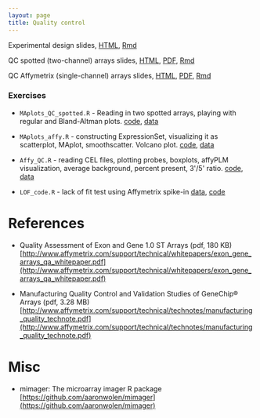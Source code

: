 ```yaml
---
layout: page
title: Quality control
---
```


Experimental design slides, [HTML](/BIOS567/assets/presentation_ExpDesign/presentation_ExpDesign.html), [Rmd](/BIOS567/assets/presentation_ExpDesign/presentation_ExpDesign.Rmd)

QC spotted (two-channel) arrays slides, [HTML](/BIOS567/assets/presentation_Quality/Quality_spotted.html), [PDF](/BIOS567/assets/presentation_Quality/Quality_spotted.pdf), [Rmd](/BIOS567/assets/presentation_Quality/Quality_spotted.Rmd)

QC Affymetrix (single-channel) arrays slides, [HTML](/BIOS567/assets/presentation_Quality/Quality_affy.html), [PDF](/BIOS567/assets/presentation_Quality/Quality_affy.pdf), [Rmd](/BIOS567/assets/presentation_Quality/Quality_affy.Rmd)

### Exercises

- `MAplots_QC_spotted.R` - Reading in two spotted arrays, playing with regular and Bland-Altman plots. [code](/BIOS567/assets/presentation_Quality/MAplots_QC_spotted.R), [data](/BIOS567/assets/presentation_Quality/spotted.zip)

- `MAplots_affy.R` - constructing ExpressionSet, visualizing it as scatterplot, MAplot, smoothscatter. Volcano plot. [code](/BIOS567/assets/presentation_Quality/MAplots_affy.R), [data](/BIOS567/assets/presentation_Quality/eset.zip)

- `Affy_QC.R` - reading CEL files, plotting probes, boxplots, affyPLM visualization, average background, percent present, 3'/5' ratio. [code](/BIOS567/assets/presentation_Quality/Affy_QC.R), [data](/BIOS567/assets/presentation_Quality/affy.zip)

- `LOF_code.R` - lack of fit test using Affymetrix spike-in [data](/BIOS567/assets/presentation_Quality/12_13_02_U133A_Mer_Latin_Square_Expt4_R1.CEL.gz), [code](/BIOS567/assets/presentation_Quality/LOF_code.R)

# References

- Quality Assessment of Exon and Gene 1.0 ST Arrays (pdf, 180 KB) [http://www.affymetrix.com/support/technical/whitepapers/exon_gene_arrays_qa_whitepaper.pdf](http://www.affymetrix.com/support/technical/whitepapers/exon_gene_arrays_qa_whitepaper.pdf)

- Manufacturing Quality Control and Validation Studies of GeneChip® Arrays (pdf, 3.28 MB) [http://www.affymetrix.com/support/technical/technotes/manufacturing_quality_technote.pdf](http://www.affymetrix.com/support/technical/technotes/manufacturing_quality_technote.pdf)

# Misc

- mimager: The microarray imager R package [https://github.com/aaronwolen/mimager](https://github.com/aaronwolen/mimager)

